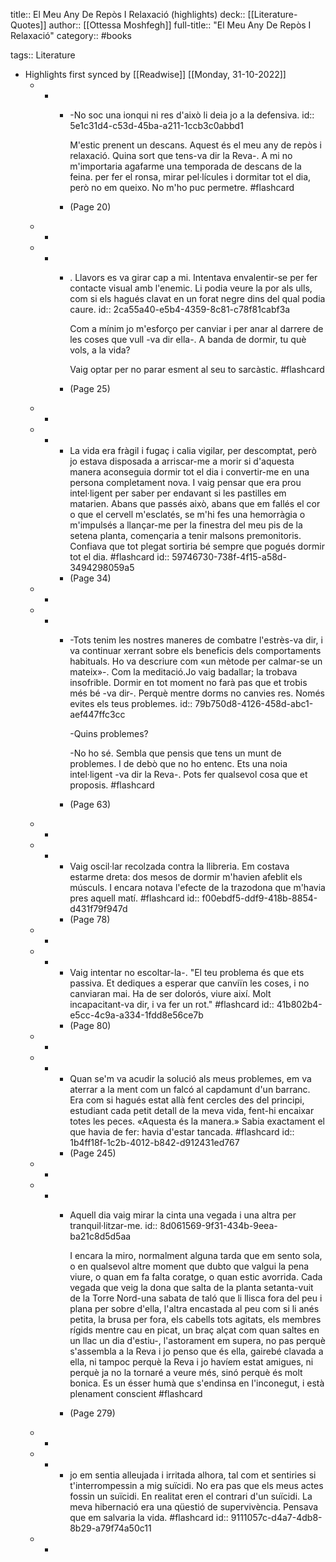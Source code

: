 title:: El Meu Any De Repòs I Relaxació (highlights)
deck:: [[Literature-Quotes]]
author:: [[Ottessa Moshfegh]]
full-title:: "El Meu Any De Repòs I Relaxació"
category:: #books

tags:: Literature

- Highlights first synced by [[Readwise]] [[Monday, 31-10-2022]]
	- -
		- -No soc una ionqui ni res d'això li deia jo a la defensiva.
		  id:: 5e1c31d4-c53d-45ba-a211-1ccb3c0abbd1
		  
		  M'estic prenent un descans. Aquest és el meu any de repòs i relaxació. Quina sort que tens-va dir la Reva-. A mi no m'importaria agafarme una temporada de descans de la feina. per fer el ronsa, mirar pel·lícules i dormitar tot el dia, però no em queixo. No m'ho puc permetre. #flashcard
		- (Page 20)
	- -
	- -
		- . Llavors es va girar cap a mi. Intentava envalentir-se per fer contacte visual amb l'enemic. Li podia veure la por als ulls, com si els hagués clavat en un forat negre dins del qual podia caure.
		  id:: 2ca55a40-e5b4-4359-8c81-c78f81cabf3a
		  
		  Com a mínim jo m'esforço per canviar i per anar al darrere de les coses que vull -va dir ella-. A banda de dormir, tu què vols, a la vida?
		  
		  Vaig optar per no parar esment al seu to sarcàstic. #flashcard
		- (Page 25)
	- -
	- -
		- La vida era fràgil i fugaç i calia vigilar, per descomptat, però jo estava disposada a arriscar-me a morir si d'aquesta manera aconseguia dormir tot el dia i convertir-me en una persona completament nova. I vaig pensar que era prou intel·ligent per saber per endavant si les pastilles em matarien. Abans que passés això, abans que em fallés el cor o que el cervell m'esclatés, se m'hi fes una hemorràgia o m'impulsés a llançar-me per la finestra del meu pis de la setena planta, començaria a tenir malsons premonitoris. Confiava que tot plegat sortiria bé sempre que pogués dormir tot el dia. #flashcard
		  id:: 59746730-738f-4f15-a58d-3494298059a5
		- (Page 34)
	- -
	- -
		- -Tots tenim les nostres maneres de combatre l'estrès-va dir, i va continuar xerrant sobre els beneficis dels comportaments habituals. Ho va descriure com «un mètode per calmar-se un mateix»-. Com la meditació.Jo vaig badallar; la trobava insofrible. Dormir en tot moment no farà pas que et trobis més bé -va dir-. Perquè mentre dorms no canvies res. Només evites els teus problemes.
		  id:: 79b750d8-4126-458d-abc1-aef447ffc3cc
		  
		  -Quins problemes?
		  
		  -No ho sé. Sembla que pensis que tens un munt de problemes. I de debò que no ho entenc. Ets una noia intel·ligent -va dir la Reva-. Pots fer qualsevol cosa que et proposis. #flashcard
		- (Page 63)
	- -
	- -
		- Vaig oscil·lar recolzada contra la llibreria. Em costava estarme dreta: dos mesos de dormir m'havien afeblit els músculs. I encara notava l'efecte de la trazodona que m'havia pres aquell matí. #flashcard
		  id:: f00ebdf5-ddf9-418b-8854-d431f79f947d
		- (Page 78)
	- -
	- -
		- Vaig intentar no escoltar-la-. "El teu problema és que ets passiva. Et dediques a esperar que canviïn les coses, i no canviaran mai. Ha de ser dolorós, viure així. Molt incapacitant-va dir, i va fer un rot." #flashcard
		  id:: 41b802b4-e5cc-4c9a-a334-1fdd8e56ce7b
		- (Page 80)
	- -
	- -
		- Quan se'm va acudir la solució als meus problemes, em va aterrar a la ment com un falcó al capdamunt d'un barranc. Era com si hagués estat allà fent cercles des del principi, estudiant cada petit detall de la meva vida, fent-hi encaixar totes les peces. «Aquesta és la manera.» Sabia exactament el que havia de fer: havia d'estar tancada. #flashcard
		  id:: 1b4ff18f-1c2b-4012-b842-d912431ed767
		- (Page 245)
	- -
	- -
		- Aquell dia vaig mirar la cinta una vegada i una altra per tranquil·litzar-me.
		  id:: 8d061569-9f31-434b-9eea-ba21c8d5d5aa
		  
		  I encara la miro, normalment alguna tarda que em sento sola, o en qualsevol altre moment que dubto que valgui la pena viure, o quan em fa falta coratge, o quan estic avorrida. Cada vegada que veig la dona que salta de la planta setanta-vuit de la Torre Nord-una sabata de taló que li llisca fora del peu i plana per sobre d'ella, l'altra encastada al peu com si li anés petita, la brusa per fora, els cabells tots agitats, els membres rígids mentre cau en picat, un braç alçat com quan saltes en un llac un dia d'estiu-, l'astorament em supera, no pas perquè s'assembla a la Reva i jo penso que és ella, gairebé clavada a ella, ni tampoc perquè la Reva i jo havíem estat amigues, ni perquè ja no la tornaré a veure més, sinó perquè és molt bonica. Es un ésser humà que s'endinsa en l'inconegut, i està plenament conscient #flashcard
		- (Page 279)
	- -
	- -
		- jo em sentia alleujada i irritada alhora, tal com et sentiries si t'interrompessin a mig suïcidi. No era pas que els meus actes fossin un suïcidi. En realitat eren el contrari d'un suïcidi. La meva hibernació era una qüestió de supervivència. Pensava que em salvaria la vida. #flashcard
		  id:: 9111057c-d4a7-4db8-8b29-a79f74a50c11
	- -